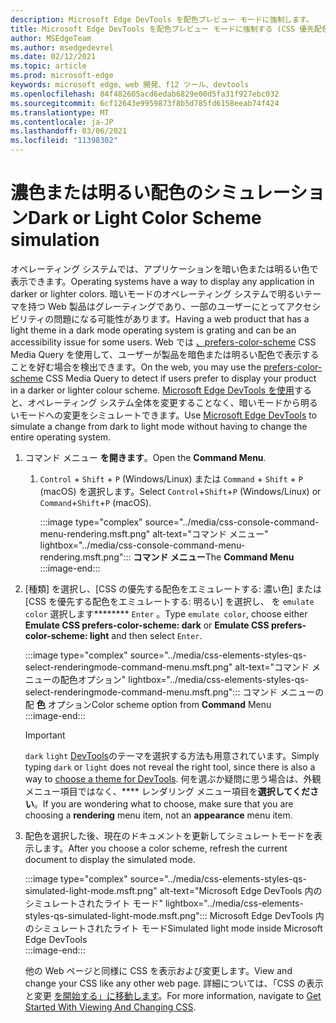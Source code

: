 ```yaml
---
description: Microsoft Edge DevTools を配色プレビュー モードに強制します。
title: Microsoft Edge DevTools を配色プレビュー モードに強制する (CSS 優先配色)
author: MSEdgeTeam
ms.author: msedgedevrel
ms.date: 02/12/2021
ms.topic: article
ms.prod: microsoft-edge
keywords: microsoft edge、web 開発、f12 ツール、devtools
ms.openlocfilehash: 84f482605acd6edab6829e00d5fa31f927ebc032
ms.sourcegitcommit: 6cf12643e9959873f8b5d785fd6158eeab74f424
ms.translationtype: MT
ms.contentlocale: ja-JP
ms.lasthandoff: 03/06/2021
ms.locfileid: "11398302"
---
```

# <a name="dark-or-light-color-scheme-simulation"></a><span data-ttu-id="11e12-104">濃色または明るい配色のシミュレーション</span><span class="sxs-lookup"><span data-stu-id="11e12-104">Dark or Light Color Scheme simulation</span></span>  

<span data-ttu-id="11e12-105">オペレーティング システムでは、アプリケーションを暗い色または明るい色で表示できます。</span><span class="sxs-lookup"><span data-stu-id="11e12-105">Operating systems have a way to display any application in darker or lighter colors.</span></span>  <span data-ttu-id="11e12-106">暗いモードのオペレーティング システムで明るいテーマを持つ Web 製品はグレーティングであり、一部のユーザーにとってアクセシビリティの問題になる可能性があります。</span><span class="sxs-lookup"><span data-stu-id="11e12-106">Having a web product that has a light theme in a dark mode operating system is grating and can be an accessibility issue for some users.</span></span>  <span data-ttu-id="11e12-107">Web では [、prefers-color-scheme][MDNPrefersColorScheme] CSS Media Query を使用して、ユーザーが製品を暗色または明るい配色で表示することを好む場合を検出できます。</span><span class="sxs-lookup"><span data-stu-id="11e12-107">On the web, you may use the [prefers-color-scheme][MDNPrefersColorScheme] CSS Media Query to detect if users prefer to display your product in a darker or lighter colour scheme.</span></span>  <span data-ttu-id="11e12-108">[Microsoft Edge DevTools を使用][DevtoolsIndex]すると、オペレーティング システム全体を変更することなく、暗いモードから明るいモードへの変更をシミュレートできます。</span><span class="sxs-lookup"><span data-stu-id="11e12-108">Use [Microsoft Edge DevTools][DevtoolsIndex] to simulate a change from dark to light mode without having to change the entire operating system.</span></span>  

1.  <span data-ttu-id="11e12-109">コマンド メニュー **を開きます**。</span><span class="sxs-lookup"><span data-stu-id="11e12-109">Open the **Command Menu**.</span></span>  
    1.  <span data-ttu-id="11e12-110">`Control` + `Shift` + `P` \(Windows/Linux\) または `Command` + `Shift` + `P` \(macOS\) を選択します。</span><span class="sxs-lookup"><span data-stu-id="11e12-110">Select `Control`+`Shift`+`P` \(Windows/Linux\) or `Command`+`Shift`+`P` \(macOS\).</span></span>  
        
        :::image type="complex" source="../media/css-console-command-menu-rendering.msft.png" alt-text="コマンド メニュー" lightbox="../media/css-console-command-menu-rendering.msft.png":::
           <span data-ttu-id="11e12-112">**コマンド メニュー**</span><span class="sxs-lookup"><span data-stu-id="11e12-112">The **Command Menu**</span></span>  
        :::image-end:::  
        
1.  <span data-ttu-id="11e12-113">[種類] を選択し、[CSS の優先する配色をエミュレートする: 濃い色] または [CSS を優先する配色をエミュレートする: 明るい] を選択し、 を `emulate color` 選択します\*\*\*\*\*\*\*\* `Enter` 。</span><span class="sxs-lookup"><span data-stu-id="11e12-113">Type `emulate color`, choose either **Emulate CSS prefers-color-scheme: dark** or **Emulate CSS prefers-color-scheme: light** and then select `Enter`.</span></span>  
    
    :::image type="complex" source="../media/css-elements-styles-qs-select-renderingmode-command-menu.msft.png" alt-text="コマンド メニューの配色オプション" lightbox="../media/css-elements-styles-qs-select-renderingmode-command-menu.msft.png":::
       <span data-ttu-id="11e12-115">コマンド メニューの配 **色** オプション</span><span class="sxs-lookup"><span data-stu-id="11e12-115">Color scheme option from **Command** Menu</span></span>  
    :::image-end:::  
    
    > [!IMPORTANT]
    > <span data-ttu-id="11e12-116">`dark` `light` [DevTools][DevtoolsCustomizeDarkTheme]のテーマを選択する方法も用意されています。</span><span class="sxs-lookup"><span data-stu-id="11e12-116">Simply typing `dark` or `light` does not reveal the right tool, since there is also a way to [choose a theme for DevTools][DevtoolsCustomizeDarkTheme].</span></span>  <span data-ttu-id="11e12-117">何を選ぶか疑問に思う場合は、外観メニュー項目ではなく、\*\*\*\* レンダリング メニュー項目を**選択してください**。</span><span class="sxs-lookup"><span data-stu-id="11e12-117">If you are wondering what to choose, make sure that you are choosing a **rendering** menu item, not an **appearance** menu item.</span></span>  

1.  <span data-ttu-id="11e12-118">配色を選択した後、現在のドキュメントを更新してシミュレートモードを表示します。</span><span class="sxs-lookup"><span data-stu-id="11e12-118">After you choose a color scheme, refresh the current document to display the simulated mode.</span></span>  
    
    :::image type="complex" source="../media/css-elements-styles-qs-simulated-light-mode.msft.png" alt-text="Microsoft Edge DevTools 内のシミュレートされたライト モード" lightbox="../media/css-elements-styles-qs-simulated-light-mode.msft.png":::
       <span data-ttu-id="11e12-120">Microsoft Edge DevTools 内のシミュレートされたライト モード</span><span class="sxs-lookup"><span data-stu-id="11e12-120">Simulated light mode inside Microsoft Edge DevTools</span></span>  
    :::image-end:::  
    
    <span data-ttu-id="11e12-121">他の Web ページと同様に CSS を表示および変更します。</span><span class="sxs-lookup"><span data-stu-id="11e12-121">View and change your CSS like any other web page.</span></span>  <span data-ttu-id="11e12-122">詳細については、「CSS の表示と変更 [を開始する」に移動します][DevtoolsCssIndex]。</span><span class="sxs-lookup"><span data-stu-id="11e12-122">For more information, navigate to [Get Started With Viewing And Changing CSS][DevtoolsCssIndex].</span></span>  

<!-- links -->  

[DevtoolsIndex]: ../index.md "Microsoft Edge (Chromium) 開発者ツール | Microsoft Docs"  
[DevtoolsCustomizeDarkTheme]: ../customize/dark-theme.md "Microsoft Edge DevTools サーバーで暗いテーマを有効|Microsoft Docs"
[DevtoolsCssIndex]: ../css/index.md "CSS の表示と変更の開始|Microsoft Docs"  

[MDNPrefersColorScheme]: https://developer.mozilla.org/docs/Web/CSS/@media/prefers-color-scheme "prefers-color-scheme |MDN"  
